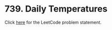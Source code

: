 # 739. Daily Temperatures

Click [here](https://leetcode.com/problems/daily-temperatures/description/)
for the LeetCode problem statement.
